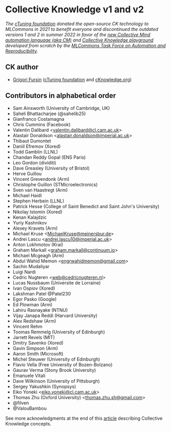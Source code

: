# Collective Knowledge v1 and v2

*The [cTuning foundation](https://cTuning.org) donated the open-source CK technology to MLCommons in 2021
 to benefit everyone and discontinued the outdated versions 1 and 2 in summer 2022 
 in favor of the [new Collective Mind automation language (aka CM)](../cm)
 and [Collective Knowledge playground](../platform)
 developed from scratch by the [MLCommons Task Force on Automation and Reproducibility](../docs/taskforce.md).*

## CK author

* [Grigori Fursin](https://cKnowledge.org/gfursin) ([cTuning foundation](https://cTuning.org) and [cKnowledge.org](https://cKnowledge.org))

## Contributors in alphabetical order

* Sam Ainsworth (University of Cambridge, UK)
* Saheli Bhattacharjee (@sahelib25)
* Gianfranco Costamagna
* Chris Cummins (Facebook)
* Valentin Dalibard &lt;valentin.dalibard@cl.cam.ac.uk&gt;
* Alastair Donaldson &lt;alastair.donaldson@imperial.ac.uk&gt;
* Thibaut Dumontet
* Daniil Efremov (Xored)
* Todd Gamblin (LLNL)
* Chandan Reddy Gopal (ENS Paris)
* Leo Gordon (dividiti)
* Dave Greasley (University of Bristol)
* Herve Guillou
* Vincent Grevendonk (Arm)
* Christophe Guillon (STMicroelectronics)
* Sven van Haastregt (Arm)
* Michael Haidl
* Stephen Herbein (LLNL)
* Patrick Hesse (College of Saint Benedict and Saint John's University)
* Nikolay Istomin (Xored)
* Kenan Kalajdzic
* Yuriy Kashnikov 
* Alexey Kravets (Arm)
* Michael Kruse &lt;MichaelKruse@meinersbur.de&gt;
* Andrei Lascu &lt;andrei.lascu10@imperial.ac.uk&gt;
* Anton Lokhmotov (Krai)
* Graham Markall &lt;graham.markall@continuum.io&gt;
* Michael Mcgeagh (Arm)
* Abdul Wahid Memon &lt;engrwahidmemon@gmail.com&gt;
* Sachin Mudaliyar
* Luigi Nardi 
* Cedric Nugteren &lt;web@cedricnugteren.nl&gt;
* Lucas Nussbaum (Universite de Lorraine)
* Ivan Ospiov (Xored)
* Lakshman Patel @Patel230
* Egor Pasko (Google)
* Ed Plowman (Arm)
* Lahiru Rasnayake (NTNU)
* Vijay Janapa Reddi (Harvard University)
* Alex Redshaw (Arm)
* Vincent Rehm
* Toomas Remmelg (University of Edinburgh)
* Jarrett Revels (MIT)
* Dmitry Savenko (Xored)
* Gavin Simpson (Arm)
* Aaron Smith (Microsoft)
* Michel Steuwer (University of Edinburgh)
* Flavio Vella (Free University of Bozen-Bolzano)
* Gaurav Verma (Stony Brook University)
* Emanuele Vitali
* Dave Wilkinson (University of Pittsburgh)
* Sergey Yakushkin (Synopsys)
* Eiko Yoneki &lt;eiko.yoneki@cl.cam.ac.uk&gt;
* Thomas Zhu (Oxford University) &lt;thomas.zhu.sh@gmail.com&gt;
* @filven
* @ValouBambou

See more acknowledgments at the end of this [article](https://doi.org/10.1098/rsta.2020.0211)
describing Collective Knowledge concepts.
